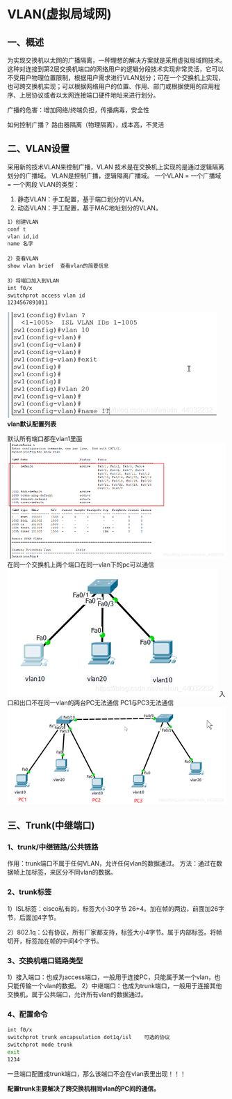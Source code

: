 # VLAN(虚拟局域网)

## 一、概述

为实现交换机以太网的广播隔离，一种理想的解决方案就是采用虚拟局域网技术。这种对连接到第2层交换机端口的网络用户的逻辑分段技术实现非常灵活，它可以不受用户物理位置限制，根据用户需求进行VLAN划分；可在一个交换机上实现，也可跨交换机实现；可以根据网络用户的位置、作用、部门或根据使用的应用程序、上层协议或者以太网连接端口硬件地址来进行划分。

广播的危害：增加网络/终端负担，传播病毒，安全性

如何控制广播？
路由器隔离（物理隔离），成本高，不灵活

## 二、VLAN设置

采用新的技术VLAN来控制广播，VLAN 技术是在交换机上实现的是通过逻辑隔离划分的广播域。
VLAN是控制广播，逻辑隔离广播域。
一个VLAN = 一个广播域 = 一个网段
VLAN的类型：

1. 静态VLAN：手工配置，基于端口划分的VLAN。
2. 动态VLAN：手工配置，基于MAC地址划分的VLAN。

```bash
1）创建VLAN
conf t
vlan id,id 
name 名字

2）查看VLAN
show vlan brief  查看vlan的简要信息

3）将端口加入到VLAN
int f0/x
switchprot access vlan id
1234567891011
```

![在这里插入图片描述](22、VLAN(虚拟局域网)/watermark,type_ZmFuZ3poZW5naGVpdGk,shadow_10,text_aHR0cHM6Ly9ibG9nLmNzZG4ubmV0L3dlaXhpbl80NDAzMjIzMg==,size_16,color_FFFFFF,t_70-20201109174555131.png)
**vlan默认配置列表**

默认所有端口都在vlan1里面
![在这里插入图片描述](22、VLAN(虚拟局域网)/watermark,type_ZmFuZ3poZW5naGVpdGk,shadow_10,text_aHR0cHM6Ly9ibG9nLmNzZG4ubmV0L3dlaXhpbl80NDAzMjIzMg==,size_16,color_FFFFFF,t_70-20201109174555254.png)
在同一个交换机上两个端口在同一vlan下的pc可以通信
![在这里插入图片描述](22、VLAN(虚拟局域网)/watermark,type_ZmFuZ3poZW5naGVpdGk,shadow_10,text_aHR0cHM6Ly9ibG9nLmNzZG4ubmV0L3dlaXhpbl80NDAzMjIzMg==,size_16,color_FFFFFF,t_70-20201109174555155.png)
入口和出口不在同一vlan的两台PC无法通信
PC1与PC3无法通信
![在这里插入图片描述](22、VLAN(虚拟局域网)/watermark,type_ZmFuZ3poZW5naGVpdGk,shadow_10,text_aHR0cHM6Ly9ibG9nLmNzZG4ubmV0L3dlaXhpbl80NDAzMjIzMg==,size_16,color_FFFFFF,t_70-20201109174555302.png)

## 三、Trunk(中继端口)

### 1、trunk/中继链路/公共链路

作用：trunk端口不属于任何VLAN，允许任何vlan的数据通过。
方法：通过在数据帧上加标签，来区分不同vlan的数据。

### 2、trunk标签

1）ISL标签：cisco私有的，标签大小30字节 26+4。加在帧的两边，前面加26字节，后面加4字节。

2）802.1q：公有协议，所有厂家都支持，标签大小4字节。属于内部标签。将帧切开，标签加在帧的中间4个字节。

### 3、交换机端口链路类型

1）接入端口：也成为access端口，一般用于连接PC，只能属于某一个vlan，也只能传输一个vlan的数据。
2）中继端口：也成为trunk端口，一般用于连接其他交换机，属于公共端口，允许所有vlan的数据通过。

### 4、配置命令

```bash
int f0/x
switchprot trunk encapsulation dot1q/isl	可选的协议
switchprot mode trunk
exit
1234
```

一旦端口配置成trunk端口，那么该端口不会在vlan表里出现！！！

**配置trunk主要解决了跨交换机相同vlan的PC间的通信。**
